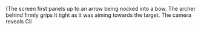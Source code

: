(The screen first panels up to an arrow being nocked into a bow. The archer behind firmly grips it tight as it was aiming towards the target. The camera reveals Cli